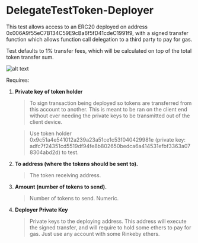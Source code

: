 # DelegateTestToken-Deployer

This test allows access to an ERC20 deployed on address 0x006A9f55eC7B134C59E9cBa6f5fD41cdeC1991f9, with a signed transfer function which allows function call delegation to a third party to pay for gas.

Test defaults to 1% transfer fees, which will be calculated on top of the total token transfer sum.

![alt text](https://i.imgur.com/ZL8XfRkm.png)

Requires:
1. **Private key of token holder**
   >To sign transaction being deployed so tokens are transferred from this account to another. This is meant to be ran on the client end without ever needing the private keys to be transmitted out of the client device.
   
   >Use token holder 0x9c51a4e541012a239a23a51ce1c53f040429981e (private key: adfc7f24351cd5519df94fe8b802650bedca6a414531efbf3363a078304abd2d) to test.


2. **To address (where the tokens should be sent to).**
   >The token receiving address.


3. **Amount (number of tokens to send).**
   >Number of tokens to send. Numeric.


4. **Deployer Private Key**
   >Private keys to the deploying address. This address will execute the signed transfer, and will require to hold some ethers to pay for gas. Just use any account with some Rinkeby ethers.




